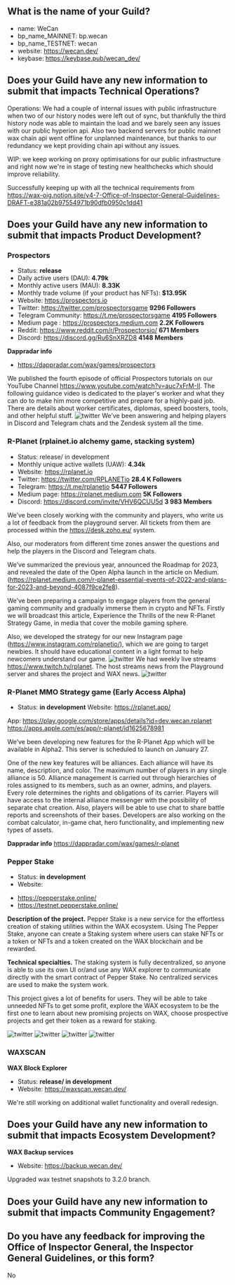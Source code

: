 ## What is the name of your Guild?

* name: WeCan
* bp_name_MAINNET: bp.wecan
* bp_name_TESTNET: wecan
* website: https://wecan.dev/
* keybase: https://keybase.pub/wecan_dev/

## Does your Guild have any new information to submit that impacts Technical Operations?

Operations: We had a couple of internal issues with public infrastructure when two of our history nodes were left out of sync, but thankfully the third history node was able to maintain the load and we barely seen any issues with our public hyperion api.
Also two backend servers for public mainnet wax chain api went offline for unplanned maintenance, but thanks to our redundancy we kept providing chain api without any issues.

WIP: we keep working on proxy optimisations for our public infrastructure and right now we're in stage of testing new healthchecks which should improve reliability.

Successfully keeping up with all the technical requirements from https://wax-oig.notion.site/v4-7-Office-of-Inspector-General-Guidelines-DRAFT-e381a02b97554971b90dfb0950c1dd41

## Does your Guild have any new information to submit that impacts Product Development?

### Prospectors
* Status: **release**
* Daily active users (DAU): **4.79k**
* Monthly active users (MAU): **8.33K**
* Monthly trade volume (if your product has NFTs): **$13.95K**
* Website: https://prospectors.io
* Twitter: https://twitter.com/prospectorsgame **9296 Followers**
* Telegram Community: https://t.me/prospectorsgame **4195 Followers**
* Medium page : https://prospectors.medium.com **2.2K Followers**
* Reddit: https://www.reddit.com/r/Prospectorsio/ **671 Members**
* Discord: https://discord.gg/Ru6SnXRZD8 **4148 Members**

**Dappradar info**
* https://dappradar.com/wax/games/prospectors

We published the fourth episode of official Prospectors tutorials on our YouTube Channel https://www.youtube.com/watch?v=auc7xFrM-II.   The following guidance video is dedicated to the player's worker and what they can do to make him more competitive and prepare for a highly-paid job. There are details about worker certificates, diplomas, speed boosters, tools, and other helpful stuff.
![twitter](https://github.com/We-Can-dev/waxguilds/blob/january-2023/reports/bp.wecan/images/wecan_image28.png)
We’ve been answering and helping players in Discord and Telegram chats and the Zendesk system all the time.


### R-Planet (rplainet.io alchemy game, stacking system)
* Status: release/ in development
* Monthly unique active wallets (UAW): **4.34k**
* Website: https://rplanet.io
* Twitter: https://twitter.com/RPLANETio **28.4 K Followers**
* Telegram: https://t.me/rplanetio **5447 Followers**
* Medium page: https://rplanet.medium.com **5K Followers**
* Discord: https://discord.com/invite/VHV6QCUU5d **3 983 Members**


We’ve been closely working with the community and players, who write us a lot of feedback from the playground server. All tickets from them are processed within the  https://desk.zoho.eu/ system.

Also, our moderators from different time zones answer the questions and help the players in the Discord and Telegram chats.

We’ve summarized the previous year, announced the Roadmap for 2023, and revealed the date of the Open Alpha launch in the article on Medium.
(https://rplanet.medium.com/r-planet-essential-events-of-2022-and-plans-for-2023-and-beyond-4087f9ce2fe8).

We’ve been preparing a campaign to engage players from the general gaming community and gradually immerse them in crypto and NFTs. Firstly we will broadcast this article, Experience the Thrills of the new R-Planet Strategy Game, in media that cover the mobile gaming sphere.

Also, we developed the strategy for our new Instagram page (https://www.instagram.com/rplanetio/), which we are going to target newbies. It should have educational content in a light format to help newcomers understand our game.
![twitter](https://github.com/We-Can-dev/waxguilds/blob/january-2023/reports/bp.wecan/images/wecan_image29.png)
We had weekly live streams https://www.twitch.tv/rplanet. The host streams news from the Playground server and shares the project and WAX news.
![twitter](https://github.com/We-Can-dev/waxguilds/blob/january-2023/reports/bp.wecan/images/wecan_image30.png)


### R-Planet MMO Strategy game (Early Access Alpha)
* Status: **in development**
Website:
https://rplanet.app/

App:
https://play.google.com/store/apps/details?id=dev.wecan.rplanet
https://apps.apple.com/es/app/r-planet/id1625678981


We’ve been developing new features for the R-Planet App which will be available in Alpha2. This server is scheduled to launch on January 27.

One of the new key features will be alliances. Each alliance will have its name, description, and color. The maximum number of players in any single alliance is 50. Alliance management is carried out through hierarchies of roles аssigned to its members, such as an owner, admins, and players. Every role determines the rights and obligations of its carrier. Players will have access to the internal alliance messenger with the possibility of separate chat creation. Also, players will be able to use chat to share battle reports and screenshots of their bases.
Developers are also working on the combat calculator, in-game chat, hero functionality, and implementing new types of assets.


**Dappradar info**
https://dappradar.com/wax/games/r-planet


### Pepper Stake
* Status: **in development**
* Website:
 - https://pepperstake.online/
 - https://testnet.pepperstake.online/


**Description of the project.**
Pepper Stake is a new service for the effortless creation of staking utilities within the WAX ecosystem. Using The Pepper Stake, anyone can create a Staking system where users can stake NFTs or a token or NFTs and a token created on the WAX blockchain and be rewarded.

**Technical specialties.**
The staking system is fully decentralized, so anyone is able to use its own UI or/and use any WAX explorer to communicate directly with the smart contract of Pepper Stake. No centralized services are used to make the system work.

This project gives a lot of benefits for users. They will be able to take unneeded NFTs to get some profit, explore the WAX ecosystem to be the first one to learn about new promising projects on WAX, choose prospective projects and get their token as a reward for staking.

![twitter](https://github.com/We-Can-dev/waxguilds/blob/january-2023/reports/bp.wecan/images/wecan_image31.png)
![twitter](https://github.com/We-Can-dev/waxguilds/blob/january-2023/reports/bp.wecan/images/wecan_image32.png)
![twitter](https://github.com/We-Can-dev/waxguilds/blob/january-2023/reports/bp.wecan/images/wecan_image33.png)
![twitter](https://github.com/We-Can-dev/waxguilds/blob/january-2023/reports/bp.wecan/images/wecan_image34.png)

### WAXSCAN
**WAX Block Explorer**
* Status: **release/ in development**
* Website: https://waxscan.wecan.dev/

We're still working on additional wallet functionality and overall redesign.

## Does your Guild have any new information to submit that impacts Ecosystem Development?

**WAX Backup services**
* Website: https://backup.wecan.dev/

Upgraded wax testnet snapshots to 3.2.0 branch.


## Does your Guild have any new information to submit that impacts Community Engagement?


## Do you have any feedback for improving the Office of Inspector General, the Inspector General Guidelines, or this form?

No
